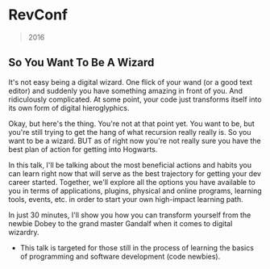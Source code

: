 # RevConf

> 2016

## So You Want To Be A Wizard

It's not easy being a digital wizard. One flick of your wand (or a good text editor) and suddenly you have something amazing in front of you. And ridiculously complicated. At some point, your code just transforms itself into its own form of digital hieroglyphics.

Okay, but here's the thing. You're not at that point yet. You want to be, but you're still trying to get the hang of what recursion really really is. So you want to be a wizard. BUT as of right now you're not really sure you have the best plan of action for getting into Hogwarts.

In this talk, I'll be talking about the most beneficial actions and habits you can learn right now that will serve as the best trajectory for getting your dev career started. Together, we'll explore all the options you have available to you in terms of applications, plugins, physical and online programs, learning tools, events, etc. in order to start your own high-impact learning path.

In just 30 minutes, I'll show you how you can transform yourself from the newbie Dobey to the grand master Gandalf when it comes to digital wizardry.

* This talk is targeted for those still in the process of learning the basics of programming and software development (code newbies).
